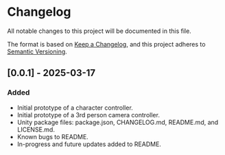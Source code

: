 # Changelog

All notable changes to this project will be documented in this file.

The format is based on [Keep a Changelog](https://keepachangelog.com/en/1.1.0/),
and this project adheres to [Semantic Versioning](https://semver.org/spec/v2.0.0.html).

## [0.0.1] - 2025-03-17

### Added
- Initial prototype of a character controller.
- Initial prototype of a 3rd person camera controller.
- Unity package files: package.json, CHANGELOG.md, README.md, and LICENSE.md.
- Known bugs to README.
- In-progress and future updates added to README.
